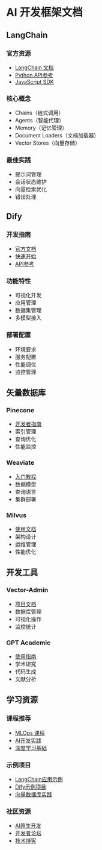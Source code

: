 # AI 开发框架文档

## LangChain
### 官方资源
- [LangChain 文档](https://www.langchain.com/)
- [Python API参考](https://python.langchain.com/)
- [JavaScript SDK](https://js.langchain.com/)

### 核心概念
- Chains（链式调用）
- Agents（智能代理）
- Memory（记忆管理）
- Document Loaders（文档加载器）
- Vector Stores（向量存储）

### 最佳实践
- 提示词管理
- 会话状态维护
- 向量检索优化
- 错误处理

## Dify
### 开发指南
- [官方文档](https://dify.ai/docs)
- [快速开始](https://dify.ai/docs/getting-started)
- [API参考](https://dify.ai/docs/api-reference)

### 功能特性
- 可视化开发
- 应用管理
- 数据集管理
- 多模型接入

### 部署配置
- 环境要求
- 服务配置
- 性能调优
- 监控管理

## 矢量数据库
### Pinecone
- [开发者指南](https://docs.pinecone.io/)
- 索引管理
- 查询优化
- 性能监控

### Weaviate
- [入门教程](https://weaviate.io/developers/weaviate)
- 数据模型
- 查询语言
- 集群部署

### Milvus
- [使用文档](https://milvus.io/docs)
- 架构设计
- 运维管理
- 性能优化

## 开发工具
### Vector-Admin
- [项目文档](https://github.com/Mintplex-Labs/vector-admin)
- 数据库管理
- 可视化操作
- 监控统计

### GPT Academic
- [使用指南](https://github.com/binary-husky/gpt_academic)
- 学术研究
- 代码生成
- 文献分析

## 学习资源
### 课程推荐
- [MLOps 课程](https://github.com/mlabonne/llm-course)
- [AI开发实践](https://www.coursera.org/learn/ai-for-everyone)
- [深度学习基础](https://www.deeplearning.ai/)

### 示例项目
- [LangChain应用示例](https://github.com/langchain-ai/langchain/tree/master/docs/extras/use_cases)
- [Dify示例项目](https://github.com/langgenius/dify/tree/main/examples)
- [向量数据库实践](https://github.com/pinecone-io/examples)

### 社区资源
- [AI原生开发](https://landscape.ainativedev.io/)
- [开发者论坛](https://discuss.huggingface.co/)
- [技术博客](https://lilianweng.github.io/)
